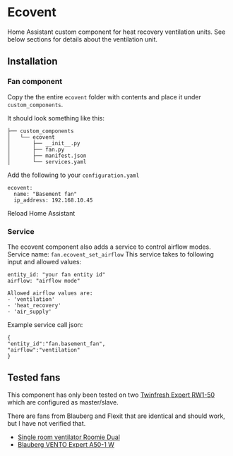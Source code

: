 # Ecovent
Home Assistant custom component for heat recovery ventilation units.
See below sections for details about the ventilation unit.

## Installation
### Fan component
Copy the the entire `ecovent` folder with contents and place it under `custom_components`.

It should look something like this:
```
├── custom_components
│   └── ecovent
│       ├── __init__.py
│       ├── fan.py
│       ├── manifest.json
│       └── services.yaml
```

Add the following to your `configuration.yaml`
```
ecovent:
  name: "Basement fan"
  ip_address: 192.168.10.45
```

Reload Home Assistant

### Service
The ecovent component also adds a service to control airflow modes.
Service name: `fan.ecovent_set_airflow`
This service takes to following input and allowed values:
```
entity_id: "your fan entity id"
airflow: "airflow mode"

Allowed airflow values are:
- 'ventilation'
- 'heat_recovery'
- 'air_supply'
```

Example service call json:
```
{
"entity_id":"fan.basement_fan",
"airflow":"ventilation"
}
```

## Tested fans 
This component has only been tested on two [Twinfresh Expert RW1-50](http://vents-us.com/item/5262/VENTS_TwinFresh_Expert_RW1-50-2_Wi-Fi/) which are configured as master/slave.

There are fans from Blauberg and Flexit that are identical and should work, but I have not verified that.
- [Single room ventilator Roomie Dual](https://www.flexit.no/en/products/single_room_ventilator/single_room_ventilator_roomie_dual/single_room_ventilator_roomie_dual/)
- [Blauberg VENTO Expert A50-1 W](https://blaubergventilatoren.de/en/product/vento-expert-a50-1-w)
